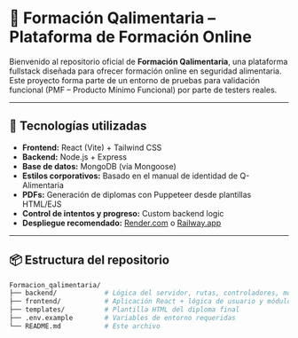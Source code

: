 # 🧪 Formación Qalimentaria – Plataforma de Formación Online

Bienvenido al repositorio oficial de **Formación Qalimentaria**, una plataforma fullstack diseñada para ofrecer formación online en seguridad alimentaria. Este proyecto forma parte de un entorno de pruebas para validación funcional (PMF – Producto Mínimo Funcional) por parte de testers reales.

---

## 🚀 Tecnologías utilizadas

- **Frontend:** React (Vite) + Tailwind CSS
- **Backend:** Node.js + Express
- **Base de datos:** MongoDB (vía Mongoose)
- **Estilos corporativos:** Basado en el manual de identidad de Q-Alimentaria
- **PDFs:** Generación de diplomas con Puppeteer desde plantillas HTML/EJS
- **Control de intentos y progreso:** Custom backend logic
- **Despliegue recomendado:** [Render.com](https://render.com) o [Railway.app](https://railway.app)

---

## 📦 Estructura del repositorio

```bash
Formacion_qalimentaria/
├── backend/            # Lógica del servidor, rutas, controladores, modelos
├── frontend/           # Aplicación React + lógica de usuario y módulos
├── templates/          # Plantilla HTML del diploma final
├── .env.example        # Variables de entorno requeridas
└── README.md           # Este archivo
